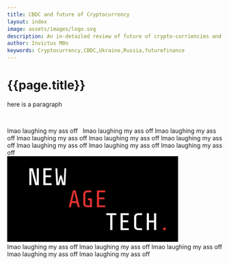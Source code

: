 ```yaml
---
title: CBDC and future of Cryptocurrency  
layout: index
image: assets/images/logo.svg
description: An in-detailed review of future of crypto-curriencies and CBDC's in wake of Russian invasion of Ukraine and its long term and short term effects
author: Invictus M0n
keywords: Cryptocurrency,CBDC,Ukraine,Russia,futurefinance 
---
```


# {{page.title}}

here is a paragraph

&nbsp;
&nbsp;
&nbsp;

lmao laughing my ass off
&nbsp; 
lmao laughing my ass off
lmao laughing my ass off
lmao laughing my ass off
lmao laughing my ass off
lmao laughing my ass off
lmao laughing my ass off
lmao laughing my ass off
lmao laughing my ass off <br/>
<img src = "assets/images/logo.png" alt = "logo" style = "height:200px; width:400px;"> <br/>
lmao laughing my ass off
lmao laughing my ass off
lmao laughing my ass off
lmao laughing my ass off
lmao laughing my ass off
